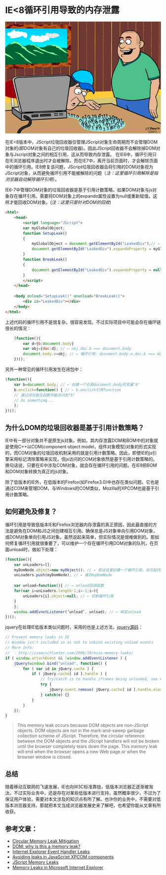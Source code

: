# IE<8循环引用导致的内存泄露


![leakage](./images/leakage.png)

在IE<8版本中，JScript垃圾回收器仅管理JScript对象生命周期而不会管理DOM对象的(即DOM对象有自己的垃圾回收器)。因此JScript回收器不会解除掉DOM对象与Jscript对象之间的相互引用，这从而导致内存泄露。
在IE6中，循环引用只在IE浏览器程序退出时才会被解除，而在IE7中，离开当前页面时，才会解除页面中的循环引用。IE8修复该问题，JScript垃圾回收器会将引用的DOM对象视为JScript对象，从而避免循环引用不能被解除的问题（_注：这里循环引用解除是指浏览器自动解除循环引用_）。

IE6-7中管理DOM对象的垃圾回收器是基于引用计数策略，如果DOM对象与js对象存在循环引用。需要将DOM对象上的expando属性设置为null或重新赋值。这样才能回收DOM对象。(_注：这里只是针对DOM的回收_)
```html
<html>
    <head>
        <script language="JScript">
        var myGlobalObject;
        function SetupLeak()
        {
            myGlobalObject = document.getElementById("LeakedDiv");// ← js对象引用DOM对象
            document.getElementById("LeakedDiv").expandoProperty = myGlobalObject;// ← DOM对象的expando属性引用js对象
        }
        function BreakLeak()
        {
            document.getElementById("LeakedDiv").expandoProperty = null;// ← 设置为null或重新赋新值
        }
        </script>
    </head>

    <body onload="SetupLeak()" onunload="BreakLeak()">
        <div id="LeakedDiv"></div>
    </body>
</html>
```
上述代码的循环引用不是很复杂，很容易发现。不过实际项目中可能会存在循环链很长的情况：
```js
    (function(){
        var d={b:document.body}
        var obj={doc:d}; // ← obj.doc.b === document.body
        document.body.o=obj; // ← 循环引用: document.body.o.doc.b === document.body
    })();
```
另外一种常见的循环引用发生在闭包中：
```js
(function(){
    var b=document.body; // ← 创建一个引用document.body的变量"b"
    b.onclick=function() { // ← b.onclick引用function
    // 通过闭包能在函数中能访问到"b"
    // do something...
    };
})();
```
## 为什么DOM的垃圾回收器是基于引用计数策略？
IE中有一部分对象并不是原生js对象。例如，其内存泄露DOM和BOM中的对象就是使用C++以COM(component object model，组件对象模型)对象的形式实现的，而COM对象的垃圾回收机制采用的就是引用计数策略。因此，即使IE的js引擎采用标记清除策略来实现，但js访问的COM对象依然是基于引用计数策略的。换句话说，只要在IE中涉及COM对象，就会存在循环引用的问题。在IE9把BOM和DOM对象转换为真正的js对象。

除了低版本的IE外，在低版本的Firefox(如Firefox3.0)中也存在类似问题。它也是通过COM来管理DOM，与Windows的COM类似，Mozilla的XPCOM也是基于引用计数策略。

## 如何避免及修复？
循环引用是导致低版本IE和Firefox浏览器内存泄露的真正原因，因此最直接的方法是避免在DOM和JS之间创建相互引用。确保总是JS对象单向引用DOM对象，或DOM对象单向引用JS对象。虽然说起来简单，但实际情况是很难做到的。那如何修复循环引用就很重要了，可以维护一个存在循环引用DOM对象的队列，在页面unload时，做如下处理：
```js
(function(){
    var unLoaders=[];
    myDomNode.object=new myObject(); // ← 假设这里创建一个循环引用，会引起内存泄露
    unLoaders.push(myDomNode); // ← 缓存myDomNode

    var unload=function(){ // ← unload回调函数
    for(var i=unLoaders.length-1;i>-1;i–){
        unLoaders[i].object=null; // ← 切断循环引用
    }
    };
    window.addEvnetListener(’unload’, unload); // ← 绑定unload
})();
```
jquery在处理IE低版本类似问题时，采用的也是上述方法，[jquery源码](https://github.com/jquery/jquery/blob/1.4.4rc1/src/event.js#L1169)：
```js
// Prevent memory leaks in IE
// Window isn't included so as not to unbind existing unload events
// More info:
//  - http://isaacschlueter.com/2006/10/msie-memory-leaks/
if ( window.attachEvent && !window.addEventListener ) {
	jQuery(window).bind("unload", function() {
		for ( var id in jQuery.cache ) {
			if ( jQuery.cache[ id ].handle ) {
				// Try/Catch is to handle iframes being unloaded, see #4280
				try {
					jQuery.event.remove( jQuery.cache[ id ].handle.elem );
				} catch(e) {}
			}
		}
	});
}
```



>This memory leak occurs because DOM objects are non-JScript objects. DOM objects are not in the mark-and-sweep garbage collection scheme of JScript. Therefore, the circular reference between the DOM objects and the JScript handlers will not be broken until the browser completely tears down the page. This memory leak will end when the browser opens a new Web page or when the browser window is closed.


## 总结
随着移动互联网的飞速发展，IE也向W3C标准靠拢，低版本浏览器正逐渐被淘汰。不过实际业务中，还是存在对某些低版本进行支持，虽然概率很少，不过为了保证用户体验，需要对本文涉及的知识点有所了解。也许你的业务中，不需要对低版本浏览器支持。那就把本文当成浏览器发展史来了解吧，也希望你能从文章有所收获。


## 参考文章：
- [Circular Memory Leak Mitigation](https://msdn.microsoft.com/en-us/library/dd361842(v=vs.85).aspx)
- [DOM: why is this a memory leak?](https://stackoverflow.com/questions/15761094/dom-why-is-this-a-memory-leak)
- [Internet Explorer Event Handler Leaks](http://www.reigndropsfall.net/2011/01/05/internet-explorer-event-handler-leaks/)
- [Avoiding leaks in JavaScript XPCOM components](https://developer.mozilla.org/en-US/docs/Mozilla/Tech/XPCOM/Guide/Avoiding_leaks_in_JavaScript_components)
- [JScript Memory Leaks](http://www.crockford.com/javascript/memory/leak.html)
- [Memory Leaks in Microsoft Internet Explorer](http://isaacschlueter.com/2006/10/msie-memory-leaks/trackback/index.html)
